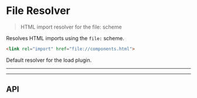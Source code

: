 # File Resolver

> HTML import resolver for the file: scheme

Resolves HTML imports using the `file:` scheme.

```html
<link rel="import" href="file://components.html">
```

Default resolver for the load plugin.

<? @include {=readme} install.md ?>

***
<!-- @toc -->
***

<? @include {=readme} usage.md ?>

## API

<? @exec mkapi src/index.js --level=3 ?>

<? @include ../../../doc/readme/license.md ?>
<? @include ../../../doc/readme/links.md ?>
